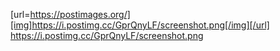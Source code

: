 [url=https://postimages.org/][img]https://i.postimg.cc/GprQnyLF/screenshot.png[/img][/url]
https://i.postimg.cc/GprQnyLF/screenshot.png

